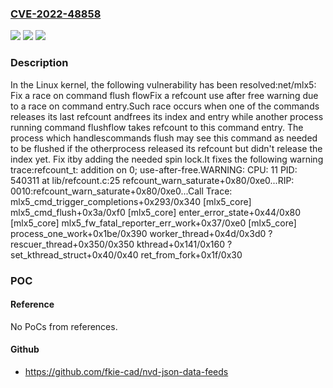 ### [CVE-2022-48858](https://cve.mitre.org/cgi-bin/cvename.cgi?name=CVE-2022-48858)
![](https://img.shields.io/static/v1?label=Product&message=Linux&color=blue)
![](https://img.shields.io/static/v1?label=Version&message=073fff810206%3C%201a4017926eee%20&color=brighgreen)
![](https://img.shields.io/static/v1?label=Vulnerability&message=n%2Fa&color=brighgreen)

### Description

In the Linux kernel, the following vulnerability has been resolved:net/mlx5: Fix a race on command flush flowFix a refcount use after free warning due to a race on command entry.Such race occurs when one of the commands releases its last refcount andfrees its index and entry while another process running command flushflow takes refcount to this command entry. The process which handlescommands flush may see this command as needed to be flushed if the otherprocess released its refcount but didn't release the index yet. Fix itby adding the needed spin lock.It fixes the following warning trace:refcount_t: addition on 0; use-after-free.WARNING: CPU: 11 PID: 540311 at lib/refcount.c:25 refcount_warn_saturate+0x80/0xe0...RIP: 0010:refcount_warn_saturate+0x80/0xe0...Call Trace: <TASK> mlx5_cmd_trigger_completions+0x293/0x340 [mlx5_core] mlx5_cmd_flush+0x3a/0xf0 [mlx5_core] enter_error_state+0x44/0x80 [mlx5_core] mlx5_fw_fatal_reporter_err_work+0x37/0xe0 [mlx5_core] process_one_work+0x1be/0x390 worker_thread+0x4d/0x3d0 ? rescuer_thread+0x350/0x350 kthread+0x141/0x160 ? set_kthread_struct+0x40/0x40 ret_from_fork+0x1f/0x30 </TASK>

### POC

#### Reference
No PoCs from references.

#### Github
- https://github.com/fkie-cad/nvd-json-data-feeds

